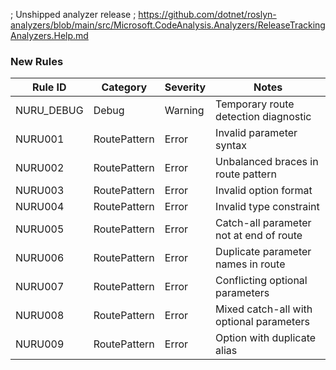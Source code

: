 ; Unshipped analyzer release
; https://github.com/dotnet/roslyn-analyzers/blob/main/src/Microsoft.CodeAnalysis.Analyzers/ReleaseTrackingAnalyzers.Help.md

### New Rules

Rule ID | Category | Severity | Notes
--------|----------|----------|-------
NURU_DEBUG | Debug | Warning | Temporary route detection diagnostic
NURU001 | RoutePattern | Error | Invalid parameter syntax
NURU002 | RoutePattern | Error | Unbalanced braces in route pattern
NURU003 | RoutePattern | Error | Invalid option format
NURU004 | RoutePattern | Error | Invalid type constraint
NURU005 | RoutePattern | Error | Catch-all parameter not at end of route
NURU006 | RoutePattern | Error | Duplicate parameter names in route
NURU007 | RoutePattern | Error | Conflicting optional parameters
NURU008 | RoutePattern | Error | Mixed catch-all with optional parameters
NURU009 | RoutePattern | Error | Option with duplicate alias